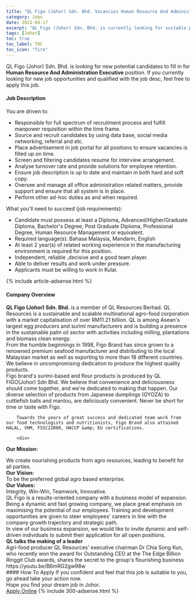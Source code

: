```yaml
---
title: "QL Figo (Johor) Sdn. Bhd. Vacancies Human Resource And Administration Executive" 
category: Jobs 
date: 2021-04-17 
excerpt: "QL Figo (Johor) Sdn. Bhd. is currently looking for suitable person to fill in the Human Resource And Administration Executive which based in Johor" 
tags: [Johor] 
toc: true 
toc_label: TOC 
toc_icon: "fire" 
--- 
```


<p>QL Figo (Johor) Sdn. Bhd. is looking for new potential candidates to fill in for <b>Human Resource And Administration Executive</b> position. If you currently looking for new job opportunities and qualified with the job desc, feel free to apply this job.
</p><div><div><h4>Job Description</h4></div><div><div><span><div><div>You are driven to:</div><ul><li>Responsible for full spectrum of recruitment process and fulfill manpower requisition within the time frame.</li><li>Source and recruit candidates by using data base, social media networking, referral and etc.</li><li>Place advertisement in job portal for all positions to ensure vacancies is filled up on time.</li><li>Screen and filtering candidates resume for interview arrangement.</li><li>Analyse turnover rate and provide solutions for employee retention.</li><li>Ensure job description is up to date and maintain in both hard and soft copy.&#160;</li><li>Oversee and manage all office administration related matters, provide support and ensure that all system is in place.</li><li>Perform other ad-hoc duties as and when required.</li></ul><div>What you'll need to succeed (job requirements):</div><ul><li>Candidate must possess at least a Diploma, Advanced/Higher/Graduate Diploma, Bachelor's Degree, Post Graduate Diploma, Professional Degree, Human Resource Management or equivalent.</li><li>Required language(s): Bahasa Malaysia, Mandarin, English</li><li>At least 2 year(s) of related working experience in the manufacturing environment is required for this position.</li><li>Independent, reliable ,decisive and a good team player.</li><li>Able to deliver results and work under pressure.</li><li>Applicants must be willing to work in Kulai.</li></ul></div></span></div></div></div> 
{% include article-adsense.html %} 
<div><div><h4>Company Overview</h4></div><div><div><span><div><div>
<div>
<div>
<strong>QL Figo (Johor) Sdn. Bhd.</strong><strong>&#160;</strong>is a member of QL Resources Berhad. QL Resources is a sustainable and scalable multinational agro-food corporation with a market capitalisation of over RM11.21 billion. QL is among Asean's largest egg producers and surimi manufacturers and is building a presence in the sustainable palm oil sector with activities including milling, plantations and biomass clean energy.</div>
<div>
			From the humble beginnings in 1998, Figo Brand has since grown to a renowned premium seafood manufacturer and distributing to the local Malaysian market as well as exporting to more than 18 different countries. We believe in uncompromising dedication to produce the highest quality products.</div>
<div>
			Figo brand's surimi-based and flour products is produced by QL FIGO(Johor) Sdn Bhd. We believe that convenience and deliciousness should come together, and we're dedicated to making that happen. Our diverse selection of products from Japanese dumplings (GYOZA) to cuttlefish balls and mantou, are deliciously convenient. Never be short for time or taste with Figo.</div>
		
		Towards the years of great success and dedicated team work from our food technologists and nutritionists, Figo Brand also attained HALAL, VHM, FSSC22000, HACCP &amp; EU certifications.
		
		<div>
<strong>Our Mission:</strong></div>
<div>
			We create nourishing products from agro resources, leading to benefit for all parties.</div>
</div>
<div>
<strong>Our Vision:</strong></div>
<div>
		To be the preferred global agro based enterprise.</div>
<div>
<strong>Our Values:</strong></div>
<div>
		Integrity, Win-Win, Teamwork, Innovative.</div>
<div>
		QL Figo is a results-oriented company with a business model of expansion. Being a dynamic and fast growing company, we place great emphasis on maximising the potential of our employees. Training and development opportunities are given to steer employees' careers in line with the company growth trajectory and strategic path.</div>
<div>
		In view of our business expansion, we would like to invite dynamic and self-driven individuals to submit their application for all open positions.</div>
<div>
<strong>QL talks the making of a leader</strong><br>
		Agri-food producer QL Resources' executive chairman Dr Chia Song Kun, who recently won the award for Outstanding CEO at the The Edge Billion Ringgit Club awards, shares the secret to the group's flourishing business</div>
<div>
		https://youtu.be/B6mRG2gw98w</div>
</div></div></span></div></div></div> 
#### How To Apply 
If you confident and feel that this job is suitable to you, go ahead take your action now. <br/> 
Hope you find your dream job in Johor. <br/> 
<a href="https://www.jobstreet.com.my/en/job/human-resource-and-administration-executive-4535399?jobId=jobstreet-my-job-4535399&" class="btn btn--info" target="_blank" rel="nofollow noopenner">Apply Online</a> 
{% include 300-adsense.html %} 